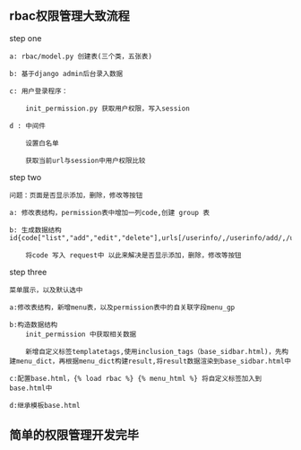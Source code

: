 ## rbac权限管理大致流程

step one

	a: rbac/model.py 创建表(三个类，五张表)

	b: 基于django admin后台录入数据

	c: 用户登录程序：

		init_permission.py 获取用户权限，写入session

	d : 中间件

		设置白名单

		获取当前url与session中用户权限比较

step two

  	问题：页面是否显示添加，删除，修改等按钮

	a: 修改表结构，permission表中增加一列code,创建 group 表
	
	b: 生成数据结构id{code["list","add","edit","delete"],urls[/userinfo/,/userinfo/add/,/userinfo/edit/(\d+),/userinfo/delete/(\d+)]}

		将code 写入 request中 以此来解决是否显示添加，删除，修改等按钮
step three

	菜单展示，以及默认选中

	a:修改表结构，新增menu表，以及permission表中的自关联字段menu_gp
	
	b:构造数据结构
		init_permission 中获取相关数据
		
		新增自定义标签templatetags,使用inclusion_tags（base_sidbar.html)，先构建menu_dict，再根据menu_dict构建result,将result数据渲染到base_sidbar.html中
		
	c:配置base.html，{% load rbac %} {% menu_html %} 将自定义标签加入到base.html中
	
	d:继承模板base.html

## 简单的权限管理开发完毕
